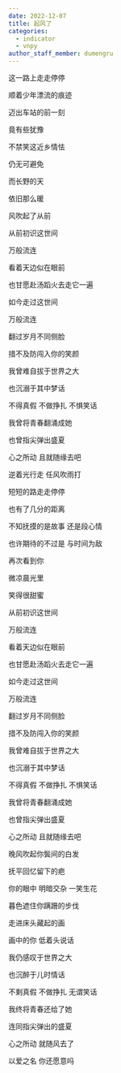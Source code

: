 ```yaml
---
date: 2022-12-07
title: 起风了
categories:
  - indicator
  - vnpy
author_staff_member: dumengru
---
```


这一路上走走停停

顺着少年漂流的痕迹

迈出车站的前一刻

竟有些犹豫

不禁笑这近乡情怯

仍无可避免

而长野的天

依旧那么暖

风吹起了从前

从前初识这世间

万般流连

看着天边似在眼前

也甘愿赴汤蹈火去走它一遍

如今走过这世间

万般流连

翻过岁月不同侧脸

措不及防闯入你的笑颜

我曾难自拔于世界之大

也沉溺于其中梦话

不得真假 不做挣扎 不惧笑话

我曾将青春翻涌成她

也曾指尖弹出盛夏

心之所动 且就随缘去吧

逆着光行走 任风吹雨打

短短的路走走停停

也有了几分的距离

不知抚摸的是故事 还是段心情

也许期待的不过是 与时间为敌

再次看到你

微凉晨光里

笑得很甜蜜

从前初识这世间

万般流连

看着天边似在眼前

也甘愿赴汤蹈火去走它一遍

如今走过这世间

万般流连

翻过岁月不同侧脸

措不及防闯入你的笑颜

我曾难自拔于世界之大

也沉溺于其中梦话

不得真假 不做挣扎 不惧笑话

我曾将青春翻涌成她

也曾指尖弹出盛夏

心之所动 且就随缘去吧

晚风吹起你鬓间的白发

抚平回忆留下的疤

你的眼中 明暗交杂 一笑生花

暮色遮住你蹒跚的步伐

走进床头藏起的画

画中的你 低着头说话

我仍感叹于世界之大

也沉醉于儿时情话

不剩真假 不做挣扎 无谓笑话

我终将青春还给了她

连同指尖弹出的盛夏

心之所动 就随风去了

以爱之名 你还愿意吗



<script src="https://giscus.app/client.js"
        data-repo="dumengru/dumengru.github.io"
        data-repo-id="R_kgDOIj5srQ"
        data-category="General"
        data-category-id="DIC_kwDOIj5src4CS83P"
        data-mapping="og:title"
        data-strict="1"
        data-reactions-enabled="1"
        data-emit-metadata="1"
        data-input-position="top"
        data-theme="preferred_color_scheme"
        data-lang="zh-CN"
        data-loading="lazy"
        crossorigin="anonymous"
        async>
</script>
